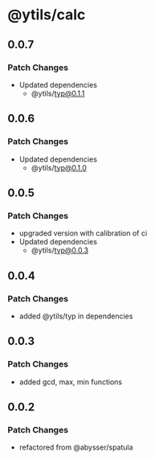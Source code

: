 # @ytils/calc

## 0.0.7

### Patch Changes

-   Updated dependencies
    -   @ytils/typ@0.1.1

## 0.0.6

### Patch Changes

-   Updated dependencies
    -   @ytils/typ@0.1.0

## 0.0.5

### Patch Changes

-   upgraded version with calibration of ci
-   Updated dependencies
    -   @ytils/typ@0.0.3

## 0.0.4

### Patch Changes

-   added @ytils/typ in dependencies

## 0.0.3

### Patch Changes

-   added gcd, max, min functions

## 0.0.2

### Patch Changes

-   refactored from @abysser/spatula

